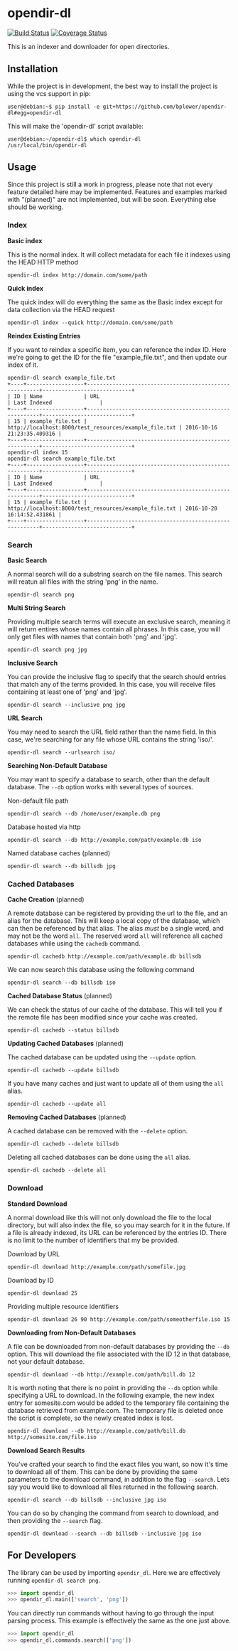 # opendir-dl
[![Build Status](https://travis-ci.org/bplower/opendir-dl.svg?branch=master)](https://travis-ci.org/bplower/opendir-dl)
[![Coverage Status](https://coveralls.io/repos/github/bplower/opendir-dl/badge.svg?branch=master)](https://coveralls.io/github/bplower/opendir-dl?branch=master)

This is an indexer and downloader for open directories.

## Installation
While the project is in development, the best way to install the project is using the vcs support in pip:
```
user@debian:~$ pip install -e git+https://github.com/bplower/opendir-dl#egg=opendir-dl
```

This will make the 'opendir-dl' script available:
```
user@debian:~/opendir-dl$ which opendir-dl
/usr/local/bin/opendir-dl
```

## Usage

Since this project is still a work in progress, please note that not every feature detailed here may be implemented. Features and examples marked with "(planned)" are not implemented, but will be soon. Everything else should be working.

### Index

**Basic index**

This is the normal index. It will collect metadata for each file it indexes using the HEAD HTTP method
```
opendir-dl index http://domain.com/some/path
```

**Quick index**

The quick index will do everything the same as the Basic index except for data collection via the HEAD request
```
opendir-dl index --quick http://domain.com/some/path
```

**Reindex Existing Entries**

If you want to reindex a specific item, you can reference the index ID. Here we're going to get the ID for the file "example_file.txt", and then update our index of it.
```
opendir-dl search example_file.txt
+----+------------------+-------------------------------------------------------+----------------------------+
| ID | Name             | URL                                                   | Last Indexed               |
+----+------------------+-------------------------------------------------------+----------------------------+
| 15 | example_file.txt | http://localhost:8000/test_resources/example_file.txt | 2016-10-16 21:23:35.409316 |
+----+------------------+-------------------------------------------------------+----------------------------+
opendir-dl index 15
opendir-dl search example_file.txt
+----+------------------+-------------------------------------------------------+----------------------------+
| ID | Name             | URL                                                   | Last Indexed               |
+----+------------------+-------------------------------------------------------+----------------------------+
| 15 | example_file.txt | http://localhost:8000/test_resources/example_file.txt | 2016-10-20 16:14:52.431861 |
+----+------------------+-------------------------------------------------------+----------------------------+
```

### Search

**Basic Search**

A normal search will do a substring search on the file names. This search will reatun all files with the string 'png' in the name.
```
opendir-dl search png
```

**Multi String Search**

Providing multiple search terms will execute an exclusive search, meaning it will return entires whose names contain all phrases. In this case, you will only get files with names that contain both 'png' and 'jpg'.
```
opendir-dl search png jpg
```

**Inclusive Search**

You can provide the inclusive flag to specify that the search should entries that match any of the terms provided. In this case, you will receive files containing at least one of 'png' and 'jpg'.
```
opendir-dl search --inclusive png jpg
```

**URL Search**

You may need to search the URL field rather than the name field. In this case, we're searching for any file whose URL contains the string 'iso/'.
```
opendir-dl search --urlsearch iso/
```

**Searching Non-Default Database**

You may want to specify a database to search, other than the default database. The `--db` option works with several types of sources.

Non-default file path
```
opendir-dl search --db /home/user/example.db png
```

Database hosted via http
```
opendir-dl search --db http://example.com/path/example.db iso
```

Named database caches (planned)
```
opendir-dl search --db billsdb jpg
```

### Cached Databases

**Cache Creation** (planned)

A remote database can be registered by providing the url to the file, and an alias for the database. This will keep a local copy of the database, which can then be referenced by that alias. The alias *must* be a single word, and may not be the word `all`. The reserved word `all` will reference all cached databases while using the `cachedb` command.
```
opendir-dl cachedb http://example.com/path/example.db billsdb
```

We can now search this database using the following command
```
opendir-dl search --db billsdb iso
```

**Cached Database Status** (planned)

We can check the status of our cache of the database. This will tell you if the remote file has been modified since your cache was created.
```
opendir-dl cachedb --status billsdb
```
**Updating Cached Databases** (planned)

The cached database can be updated using the `--update` option.
```
opendir-dl cachedb --update billsdb
```

If you have many caches and just want to update all of them using the `all` alias.
```
opendir-dl cachedb --update all
```

**Removing Cached Databases** (planned)

A cached database can be removed with the `--delete` option.
```
opendir-dl cachedb --delete billsdb
```

Deleting all cached databases can be done using the `all` alias.
```
opendir-dl cachedb --delete all
```

### Download

**Standard Download**

A normal download like this will not only download the file to the local directory, but will also index the file, so you may search for it in the future. If a file is already indexed, its URL can be referenced by the entries ID. There is no limit to the number of identifiers that my be provided.

Download by URL
```
opendir-dl download http://example.com/path/somefile.jpg
```

Download by ID
```
opendir-dl download 25
```

Providing multiple resource identifiers
```
opendir-dl download 26 90 http://example.com/path/someotherfile.iso 15
```

**Downloading from Non-Default Databases**

A file can be downloaded from non-default databases by providing the `--db` option. This will download the file associated with the ID 12 in that database, not your default database.
```
opendir-dl download --db http://example.com/path/bill.db 12
```

It is worth noting that there is no point in providing the `--db` option while specifying a URL to download. In the following example, the new index entry for somesite.com would be added to the temporary file containing the database retrieved from example.com. The temporary file is deleted once the script is complete, so the newly created index is lost.
```
opendir-dl download --db http://example.com/path/bill.db http://somesite.com/file.iso
```

**Download Search Results**

You've crafted your search to find the exact files you want, so now it's time to download all of them. This can be done by providing the same parameters to the download command, in addition to the flag `--search`. Lets say you would like to download all files returned in the following search.
```
opendir-dl search --db billsdb --inclusive jpg iso
```

You can do so by changing the command from search to download, and then providing the `--search` flag.
```
opendir-dl download --search --db billsdb --inclusive jpg iso
```

## For Developers

The library can be used by importing `opendir_dl`. Here we are effectively running `opendir-dl search png`.
```python
>>> import opendir_dl
>>> opendir_dl.main(['search', 'png'])
```

You can directly run commands without having to go through the input parsing process. This example is effectively the same as the one just above.
```python
>>> import opendir_dl
>>> opendir_dl.commands.search(['png'])
```
